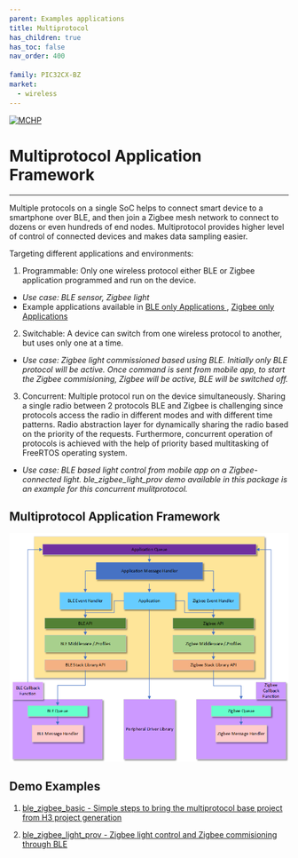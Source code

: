 ```yaml
---
parent: Examples applications
title: Multiprotocol
has_children: true
has_toc: false
nav_order: 400

family: PIC32CX-BZ
market:
  - wireless
---
```


[![MCHP](https://www.microchip.com/ResourcePackages/Microchip/assets/dist/images/logo.png)](https://www.microchip.com)
# Multiprotocol Application Framework

---
Multiple protocols on a single SoC helps to connect smart device to a smartphone over BLE, and then join a Zigbee mesh network to connect to dozens or even hundreds of end nodes. Multiprotocol provides higher 
level of control of connected devices and makes data sampling easier.

Targeting different applications and environments:
1. Programmable: Only one wireless protocol either BLE or Zigbee application programmed and run on the device.
  - *Use case: BLE sensor, Zigbee light*
  - Example applications available in <a href="../ble"> BLE only Applications </a>, <a href="../zigbee"> Zigbee only Applications </a>

2. Switchable: A device can switch from one wireless protocol to another, but uses only one at a time.
  - *Use case: Zigbee light commissioned based using BLE. Initially only BLE protocol will be active. Once command is sent from mobile app, to start the Zigbee commisioning, Zigbee will be active, BLE will be switched off.*

3. Concurrent: Multiple protocol run on the device simultaneously. Sharing a single radio between 2 protocols BLE and Zigbee is challenging since protocols access the radio in different modes and with different time patterns. 
Radio abstraction layer for dynamically sharing the radio based on the priority of the requests. Furthermore, concurrent operation of protocols is achieved with the help of priority based multitasking of FreeRTOS operating system.
  - *Use case: BLE based light control from mobile app on a Zigbee-connected light. ble_zigbee_light_prov demo available in this package is an example for this concurrent mulitprotocol.*

## Multiprotocol Application Framework

<p align="center">
   <img src="assets/architect.png"  />
</p>

## Demo Examples
1. <a href="ble_zigbee_basic/readme.md"> ble_zigbee_basic - Simple steps to bring the multiprotocol base project from H3 project generation

2. <a href="ble_zigbee_light_prov/readme.md"> ble_zigbee_light_prov - Zigbee light control and Zigbee commisioning through BLE</a>

